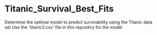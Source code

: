 # Titanic_Survival_Best_Fits
Determine the optimal model to predict survivability using the Titanic data set
Use the 'titanic3.csv' file in this repositiry for the model
